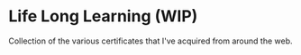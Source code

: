 # Life Long Learning (WIP)

Collection of the various certificates that I've acquired from around the web.
